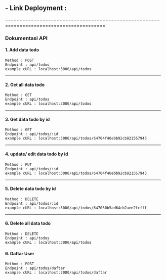 ## - Link Deployment :

=========================================================================================
### Dokumentasi API

#### 1. Add data todo

    Method : POST
    Endpoint : api/todos
    example cURL : localhost:3000/api/todos
------------------------------------------------------------------------------------------
#### 2. Get all data todo

    Method : GET
    Endpoint : api/todos
    example cURL : localhost:3000/api/todos

------------------------------------------------------------------------------------------
#### 3. Get data todo by id

    Method : GET
    Endpoint : api/todos/:id
    example cURL : localhost:3000/api/todos/64704f40ebb92cb821567943

------------------------------------------------------------------------------------------
#### 4. update/ edit data todo by id

    Method : PUT
    Endpoint : api/todos/:id
    example cURL : localhost:3000/api/todos/64704f40ebb92cb821567943

------------------------------------------------------------------------------------------
#### 5. Delete data todo by id

    Method : DELETE
    Endpoint : api/todos/:id
    example cURL : localhost:3000/api/todos/647030b5ad64cb2aee2fcfff

------------------------------------------------------------------------------------------
#### 6. Delete all data todo

    Method : DELETE
    Endpoint : api/todos
    example cURL : localhost:3000/api/todos

#### 6. Daftar User
    Method : POST
    Endpoint : api/todos/daftar
    example cURL : localhost:3000/api/todos/daftar


